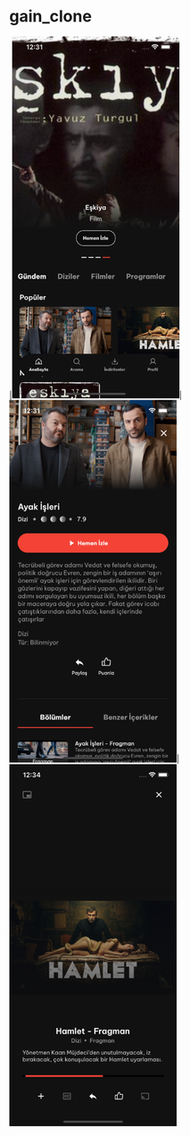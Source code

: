 # gain_clone
 
 |<img src="https://github.com/emircetn/gain_clone/blob/master/images/ss3.png" width="300" />|
 <img src="https://github.com/emircetn/gain_clone/blob/master/images/ss1.png" width="300" />|
 <img src="https://github.com/emircetn/gain_clone/blob/master/images/ss2.png" width="300" />


